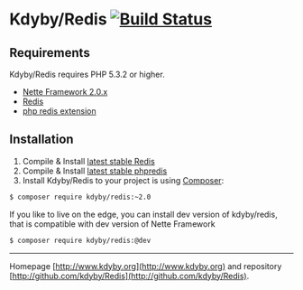 Kdyby/Redis [![Build Status](https://secure.travis-ci.org/Kdyby/Redis.png?branch=master)](http://travis-ci.org/Kdyby/Redis)
===========================


Requirements
------------

Kdyby/Redis requires PHP 5.3.2 or higher.

- [Nette Framework 2.0.x](https://github.com/nette/nette)
- [Redis](http://redis.io)
- [php redis extension](https://github.com/nicolasff/phpredis/)


Installation
------------

1. Compile & Install [latest stable Redis](http://redis.io/download)
2. Compile & Install [latest stable phpredis](https://github.com/nicolasff/phpredis/)
3. Install Kdyby/Redis to your project is using  [Composer](http://getcomposer.org/):

```sh
$ composer require kdyby/redis:~2.0
```

If you like to live on the edge, you can install dev version of kdyby/redis, that is compatible with dev version of Nette Framework

```sh
$ composer require kdyby/redis:@dev
```


-----

Homepage [http://www.kdyby.org](http://www.kdyby.org) and repository [http://github.com/kdyby/Redis](http://github.com/kdyby/Redis).
